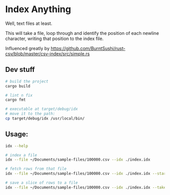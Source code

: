 # Index Anything
Well, text files at least.

This will take a file, loop through and identify the position of each newline character, writing that position to the index file.

Influenced greatly by https://github.com/BurntSushi/rust-csv/blob/master/csv-index/src/simple.rs

## Dev stuff
```bash
# build the project
cargo build

# lint n fix
cargo fmt

# executable at target/debug/idx
# move it to the path:
cp target/debug/idx /usr/local/bin/
```

## Usage:
```bash
idx --help

# index a file
idx --file ~/Documents/sample-files/100000.csv --idx ./index.idx

# fetch rows from that file
idx --file ~/Documents/sample-files/100000.csv --idx ./index.idx --start 100 --take 50

# save a slice of rows to a file
idx --file ~/Documents/sample-files/100000.csv --idx ./index.idx --take 10 --start 100 > 10.txt
```
